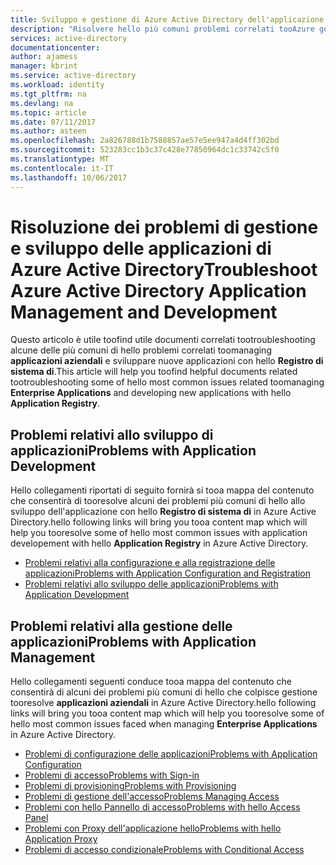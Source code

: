 ```yaml
---
title: Sviluppo e gestione di Azure Active Directory dell'applicazione aaaTroubleshoot
description: "Risolvere hello più comuni problemi correlati tooAzure gestione di Active Directory dell'applicazione e lo sviluppo"
services: active-directory
documentationcenter: 
author: ajamess
manager: kbrint
ms.service: active-directory
ms.workload: identity
ms.tgt_pltfrm: na
ms.devlang: na
ms.topic: article
ms.date: 07/11/2017
ms.author: asteen
ms.openlocfilehash: 2a826788d1b7588857ae57e5ee947a4d4ff302bd
ms.sourcegitcommit: 523283cc1b3c37c428e77850964dc1c33742c5f0
ms.translationtype: MT
ms.contentlocale: it-IT
ms.lasthandoff: 10/06/2017
---
```

# <a name="troubleshoot-azure-active-directory-application-management-and-development"></a><span data-ttu-id="b9f47-103">Risoluzione dei problemi di gestione e sviluppo delle applicazioni di Azure Active Directory</span><span class="sxs-lookup"><span data-stu-id="b9f47-103">Troubleshoot Azure Active Directory Application Management and Development</span></span>
<span data-ttu-id="b9f47-104">Questo articolo è utile toofind utile documenti correlati tootroubleshooting alcune delle più comuni di hello problemi correlati toomanaging **applicazioni aziendali** e sviluppare nuove applicazioni con hello  **Registro di sistema di**.</span><span class="sxs-lookup"><span data-stu-id="b9f47-104">This article will help you toofind helpful documents related tootroubleshooting some of hello most common issues related toomanaging **Enterprise Applications** and developing new applications with hello **Application Registry**.</span></span>

## <a name="problems-with-application-development"></a><span data-ttu-id="b9f47-105">Problemi relativi allo sviluppo di applicazioni</span><span class="sxs-lookup"><span data-stu-id="b9f47-105">Problems with Application Development</span></span>
<span data-ttu-id="b9f47-106">Hello collegamenti riportati di seguito fornirà si tooa mappa del contenuto che consentirà di tooresolve alcuni dei problemi più comuni di hello allo sviluppo dell'applicazione con hello **Registro di sistema di** in Azure Active Directory.</span><span class="sxs-lookup"><span data-stu-id="b9f47-106">hello following links will bring you tooa content map which will help you tooresolve some of hello most common issues with application developement with hello **Application Registry** in Azure Active Directory.</span></span>

* [<span data-ttu-id="b9f47-107">Problemi relativi alla configurazione e alla registrazione delle applicazioni</span><span class="sxs-lookup"><span data-stu-id="b9f47-107">Problems with Application Configuration and Registration</span></span>](active-directory-application-dev-config-content-map.md)
* [<span data-ttu-id="b9f47-108">Problemi relativi allo sviluppo delle applicazioni</span><span class="sxs-lookup"><span data-stu-id="b9f47-108">Problems with Application Development</span></span>](active-directory-application-dev-development-content-map.md)

## <a name="problems-with-application-management"></a><span data-ttu-id="b9f47-109">Problemi relativi alla gestione delle applicazioni</span><span class="sxs-lookup"><span data-stu-id="b9f47-109">Problems with Application Management</span></span>
<span data-ttu-id="b9f47-110">Hello collegamenti seguenti conduce tooa mappa del contenuto che consentirà di alcuni dei problemi più comuni di hello che colpisce gestione tooresolve **applicazioni aziendali** in Azure Active Directory.</span><span class="sxs-lookup"><span data-stu-id="b9f47-110">hello following links will bring you tooa content map which will help you tooresolve some of hello most common issues faced when managing **Enterprise Applications** in Azure Active Directory.</span></span>

* [<span data-ttu-id="b9f47-111">Problemi di configurazione delle applicazioni</span><span class="sxs-lookup"><span data-stu-id="b9f47-111">Problems with Application Configuration</span></span>](active-directory-application-config-content-map.md)
* [<span data-ttu-id="b9f47-112">Problemi di accesso</span><span class="sxs-lookup"><span data-stu-id="b9f47-112">Problems with Sign-in</span></span>](active-directory-application-sign-in-content-map.md)
* [<span data-ttu-id="b9f47-113">Problemi di provisioning</span><span class="sxs-lookup"><span data-stu-id="b9f47-113">Problems with Provisioning</span></span>](active-directory-application-provisioning-content-map.md)
* [<span data-ttu-id="b9f47-114">Problemi di gestione dell'accesso</span><span class="sxs-lookup"><span data-stu-id="b9f47-114">Problems Managing Access</span></span>](active-directory-application-access-content-map.md)
* [<span data-ttu-id="b9f47-115">Problemi con hello Pannello di accesso</span><span class="sxs-lookup"><span data-stu-id="b9f47-115">Problems with hello Access Panel</span></span>](active-directory-application-access-panel-content-map.md)
* [<span data-ttu-id="b9f47-116">Problemi con Proxy dell'applicazione hello</span><span class="sxs-lookup"><span data-stu-id="b9f47-116">Problems with hello Application Proxy</span></span>](active-directory-application-proxy-content-map.md)
* [<span data-ttu-id="b9f47-117">Problemi di accesso condizionale</span><span class="sxs-lookup"><span data-stu-id="b9f47-117">Problems with Conditional Access</span></span>](active-directory-application-conditional-access-content-map.md)
